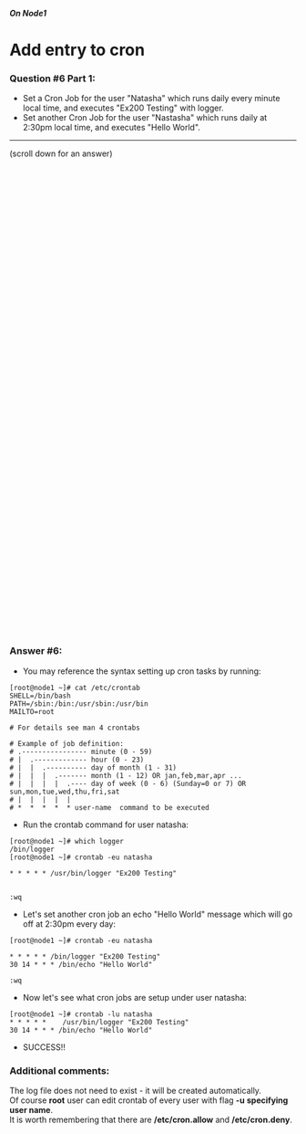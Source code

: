 ***On Node1***

# Add entry to cron

### Question #6 Part 1:
- Set a Cron Job for the user "Natasha" which runs daily every minute local time, and executes "Ex200 Testing" with logger.
- Set another Cron Job for the user "Nastasha" which runs daily at 2:30pm local time, and executes "Hello World".

***
(scroll down for an answer)

<br/><br/><br/><br/><br/><br/><br/><br/><br/><br/><br/><br/><br/><br/><br/><br/><br/><br/><br/><br/><br/><br/><br/><br/>
<br/><br/><br/><br/><br/><br/><br/><br/><br/><br/><br/><br/><br/><br/><br/><br/><br/><br/><br/><br/><br/><br/><br/><br/>

### Answer #6:
* You may reference the syntax setting up cron tasks by running:
```
[root@node1 ~]# cat /etc/crontab
SHELL=/bin/bash
PATH=/sbin:/bin:/usr/sbin:/usr/bin
MAILTO=root

# For details see man 4 crontabs

# Example of job definition:
# .---------------- minute (0 - 59)
# |  .------------- hour (0 - 23)
# |  |  .---------- day of month (1 - 31)
# |  |  |  .------- month (1 - 12) OR jan,feb,mar,apr ...
# |  |  |  |  .---- day of week (0 - 6) (Sunday=0 or 7) OR sun,mon,tue,wed,thu,fri,sat
# |  |  |  |  |
# *  *  *  *  * user-name  command to be executed
```  

* Run the crontab command for user natasha:
```
[root@node1 ~]# which logger
/bin/logger
[root@node1 ~]# crontab -eu natasha

* * * * * /usr/bin/logger "Ex200 Testing"


:wq
```

* Let's set another cron job an echo "Hello World" message which will go off at 2:30pm every day:
```
[root@node1 ~]# crontab -eu natasha

* * * * * /bin/logger "Ex200 Testing"
30 14 * * * /bin/echo "Hello World"

:wq 
```

* Now let's see what cron jobs are setup under user natasha:
```
[root@node1 ~]# crontab -lu natasha
* * * * *    /usr/bin/logger "Ex200 Testing"
30 14 * * * /bin/echo "Hello World"
```

* SUCCESS!!



### Additional comments:

The log file does not need to exist - it will be created automatically. \
Of course **root** user can edit crontab of every user with flag **-u** **specifying user name**. \
It is worth remembering that there are **/etc/cron.allow** and **/etc/cron.deny**. 
